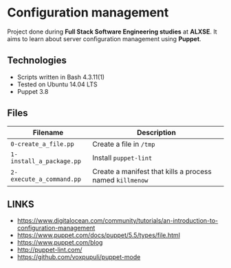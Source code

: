 # Configuration management
Project done during **Full Stack Software Engineering studies** at **ALXSE**. It aims to learn about server configuration management using **Puppet**.

## Technologies
* Scripts written in Bash 4.3.11(1)
* Tested on Ubuntu 14.04 LTS
* Puppet 3.8

## Files

| Filename | Description |
| -------- | ----------- |
| `0-create_a_file.pp` | Create a file in `/tmp` |
| `1-install_a_package.pp` | Install `puppet-lint` |
| `2-execute_a_command.pp` | Create a manifest that kills a process named `killmenow` |

## LINKS
- https://www.digitalocean.com/community/tutorials/an-introduction-to-configuration-management
- https://www.puppet.com/docs/puppet/5.5/types/file.html
- https://www.puppet.com/blog
- http://puppet-lint.com/
- https://github.com/voxpupuli/puppet-mode

